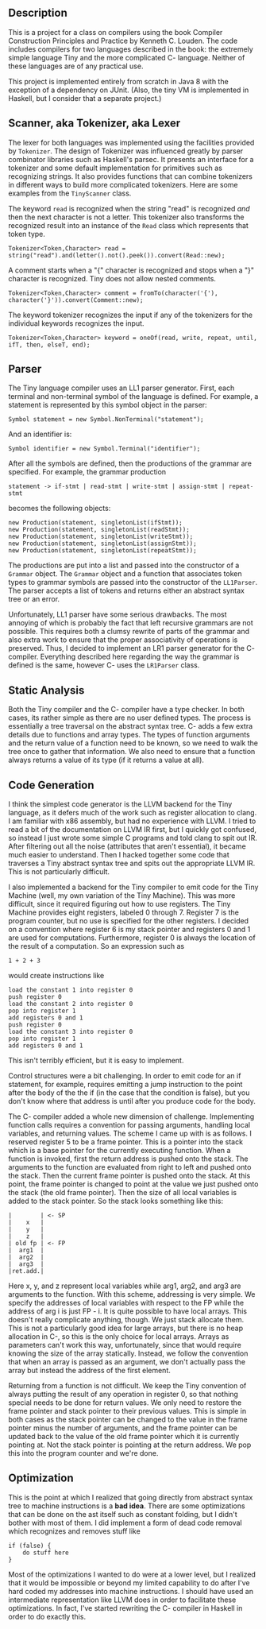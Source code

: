 ## Description ##

This is a project for a class on compilers using the book Compiler
Construction Principles and Practice by Kenneth C. Louden. The code
includes compilers for two languages described in the book: the
extremely simple language Tiny and the more complicated C- language.
Neither of these languages are of any practical use.

This project is implemented entirely from scratch in Java 8 with the
exception of a dependency on JUnit. (Also, the tiny VM is implemented
in Haskell, but I consider that a separate project.)

## Scanner, aka Tokenizer, aka Lexer ##

The lexer for both languages was implemented using the facilities
provided by `Tokenizer`. The design of Tokenizer was influenced greatly
by parser combinator libraries such as Haskell's parsec. It presents
an interface for a tokenizer and some default implementation for
primitives such as recognizing strings. It also provides functions
that can combine tokenizers in different ways to build more
complicated tokenizers. Here are some examples from the `TinyScanner`
class.

The keyword `read` is recognized when the string "read" is recognized
*and* then the next character is not a letter. This tokenizer also
transforms the recognized result into an instance of the `Read` class
which represents that token type.

    Tokenizer<Token,Character> read = string("read").and(letter().not().peek()).convert(Read::new);

A comment starts when a "{" character is recognized and stops when a "}"
character is recognized. Tiny does not allow nested comments.

    Tokenizer<Token,Character> comment = fromTo(character('{'), character('}')).convert(Comment::new);

The keyword tokenizer recognizes the input if any of the tokenizers
for the individual keywords recognizes the input.

    Tokenizer<Token,Character> keyword = oneOf(read, write, repeat, until, ifT, then, elseT, end);

## Parser ##

The Tiny language compiler uses an LL1 parser generator. First, each
terminal and non-terminal symbol of the language is defined. For
example, a statement is represented by this symbol object in the
parser:

    Symbol statement = new Symbol.NonTerminal("statement");
    
And an identifier is:

    Symbol identifier = new Symbol.Terminal("identifier");
    
After all the symbols are defined, then the productions of the grammar
are specified. For example, the grammar production

    statement -> if-stmt | read-stmt | write-stmt | assign-stmt | repeat-stmt
    
becomes the following objects:

    new Production(statement, singletonList(ifStmt));
    new Production(statement, singletonList(readStmt));
    new Production(statement, singletonList(writeStmt));
    new Production(statement, singletonList(assignStmt));
    new Production(statement, singletonList(repeatStmt));
 
The productions are put into a list and passed into the constructor
of a `Grammar` object. The `Grammar` object and a function that
associates token types to grammar symbols are passed into the
constructor of the `LL1Parser`. The parser accepts a list of tokens
and returns either an abstract syntax tree or an error.
 
Unfortunately, LL1 parser have some serious drawbacks. The most
annoying of which is probably the fact that left recursive grammars
are not possible. This requires both a clumsy rewrite of parts of the
grammar and also extra work to ensure that the proper associativity of
operations is preserved. Thus, I decided to implement an LR1 parser
generator for the C- compiler. Everything described here regarding the
way the grammar is defined is the same, however C- uses the
`LR1Parser` class.

## Static Analysis ##

Both the Tiny compiler and the C- compiler have a type checker. In
both cases, its rather simple as there are no user defined types. The
process is essentially a tree traversal on the abstract syntax tree.
C- adds a few extra details due to functions and array types. The
types of function arguments and the return value of a function need to
be known, so we need to walk the tree once to gather that information.
We also need to ensure that a function always returns a value of its
type (if it returns a value at all).

## Code Generation ##

I think the simplest code generator is the LLVM backend for the Tiny
language, as it defers much of the work such as register allocation to
clang. I am familiar with x86 assembly, but had no experience with
LLVM. I tried to read a bit of the documentation on LLVM IR first, but
I quickly got confused, so instead I just wrote some simple C programs
and told clang to spit out IR. After filtering out all the noise
(attributes that aren't essential), it became much easier to
understand. Then I hacked together some code that traverses a Tiny
abstract syntax tree and spits out the appropriate LLVM IR. This is
not particularly difficult.

I also implemented a backend for the Tiny compiler to emit code for
the Tiny Machine (well, my own variation of the Tiny Machine). This
was more difficult, since it required figuring out how to use
registers. The Tiny Machine provides eight registers, labeled 0
through 7. Register 7 is the program counter, but no use is specified
for the other registers. I decided on a convention where register 6 is
my stack pointer and registers 0 and 1 are used for computations.
Furthermore, register 0 is always the location of the result of a
computation. So an expression such as

    1 + 2 + 3
    
would create instructions like

    load the constant 1 into register 0
    push register 0
    load the constant 2 into register 0
    pop into register 1
    add registers 0 and 1
    push register 0
    load the constant 3 into register 0
    pop into register 1
    add registers 0 and 1
    
This isn't terribly efficient, but it is easy to implement.

Control structures were a bit challenging. In order to emit code for
an if statement, for example, requires emitting a jump instruction to 
the point after the body of the the if (in the case that the condition
is false), but you don't know where that address is until after you
produce code for the body.

The C- compiler added a whole new dimension of challenge. Implementing
function calls requires a convention for passing arguments, handling
local variables, and returning values. The scheme I came up with is as
follows. I reserved register 5 to be a frame pointer. This is a
pointer into the stack which is a base pointer for the currently
executing function. When a function is invoked, first the return
address is pushed onto the stack. The arguments to the function
are evaluated from right to left and pushed onto the stack. Then the
current frame pointer is pushed onto the stack. At this point, the
frame pointer is changed to point at the value we just pushed onto the
stack (the old frame pointer). Then the size of all local variables is
added to the stack pointer. So the stack looks something like this:

    |        | <- SP
    |    x   |
    |    y   |
    |    z   |
    | old fp | <- FP
    |  arg1  |
    |  arg2  |
    |  arg3  |
    |ret.add.|
    
Here x, y, and z represent local variables while arg1, arg2, and arg3
are arguments to the function. With this scheme, addressing is very
simple. We specify the addresses of local variables with respect to
the FP while the address of arg i is just FP - i. It is quite possible
to have local arrays. This doesn't really complicate anything, though.
We just stack allocate them. This is not a particularly good idea for
large arrays, but there is no heap allocation in C-, so this is the
only choice for local arrays. Arrays as parameters can't work this
way, unfortunately, since that would require knowing the size of the
array statically. Instead, we follow the convention that when an array
is passed as an argument, we don't actually pass the array but instead
the address of the first element.

Returning from a function is not difficult. We keep the Tiny
convention of always putting the result of any operation in register
0, so that nothing special needs to be done for return values. We only
need to restore the frame pointer and stack pointer to their previous
values. This is simple in both cases as the stack pointer can be
changed to the value in the frame pointer minus the number of
arguments, and the frame pointer can be updated back to the value of
the old frame pointer which it is currently pointing at. Not the stack
pointer is pointing at the return address. We pop this into the
program counter and we're done.

## Optimization ##

This is the point at which I realized that going directly from
abstract syntax tree to machine instructions is a **bad idea**. There
are some optimizations that can be done on the ast itself such as
constant folding, but I didn't bother with most of them. I did
implement a form of dead code removal which recognizes and removes
stuff like

    if (false) {
        do stuff here
    }

Most of the optimizations I wanted to do were at a lower level, but I
realized that it would be impossible or beyond my limited capability
to do after I've hard coded my addresses into machine instructions. I
should have used an intermediate representation like LLVM does in
order to facilitate these optimizations. In fact, I've started
rewriting the C- compiler in Haskell in order to do exactly this.
